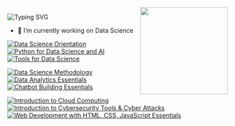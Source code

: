 <!--
**emiliabarz/emiliabarz** is a ✨ _special_ ✨ repository because its `README.md` (this file) appears on your GitHub profile.

Here are some ideas to get you started:

- 🔭 I’m currently working on ...
- 🌱 I’m currently learning ...
- 👯 I’m looking to collaborate on ...
- 🤔 I’m looking for help with ...
- 💬 Ask me about ...
- 📫 How to reach me: ...
- 😄 Pronouns: ...
- ⚡ Fun fact: ...
-->



<img align='right' src='https://user-images.githubusercontent.com/5713670/87202985-820dcb80-c2b6-11ea-9f56-7ec461c497c3.gif' width='200"'>

<p align="center"> </p>

![Typing SVG](https://readme-typing-svg.demolab.com/?lines=Hi+👋+I'm+Emilia.+Welcome!)
- 🔭 I’m currently working on Data Science

<!--START_SECTION:badges-->
[![Data Science Orientation](https://images.credly.com/size/110x110/images/5fc2d535-e716-46c4-881a-f4822b8da0e5/Cognitive_Class_-_What_is_Data_Science.png)](https://www.credly.com/badges/a17505c6-6e56-4f5a-9621-24f0ed4764ef "Data Science Orientation")
[![Python for Data Science and AI](https://images.credly.com/size/110x110/images/0571ab1d-f43b-43d9-9c68-8ebd0ebd61b7/Python_for_Data_Sci_and_AI_Foundational.png)](https://www.credly.com/badges/bc0a0235-0ae8-43ee-a5da-dd1c367c7c8c "Python for Data Science and AI")
[![Tools for Data Science](https://images.credly.com/size/110x110/images/60cf69ce-6129-425d-9a42-7732fa07da1e/Tools_for_Data_Science_Foundational.png)](https://www.credly.com/badges/0ebb5d3f-51c5-4fef-9e9c-bb27a26bb573 "Python for Data Science and AI")

[![Data Science Methodology](https://images.credly.com/size/110x110/images/46defa53-a922-47bd-94ea-b43488f5cd8a/Data_Science_Methodology_Foundational.png)](https://www.credly.com/badges/4711e731-9359-45df-bdec-8d94efc12951 "Data Science Methodology")
[![Data Analytics Essentials](https://images.credly.com/size/110x110/images/7d59a314-d9bd-4ed9-80dd-9f3af94d77d1/Data_Analytics_Essentials.png)](https://www.credly.com/badges/d7018a22-90d8-4bef-b1ac-0094ef0bb2e5 "Data Analytics Essentials")
[![Chatbot Building Essentials](https://images.credly.com/size/110x110/images/2a334906-fff1-4047-bcd9-be94347d0dca/Chatbot_Building_Essentials_Foundational.png)](https://www.credly.com/badges/24ac07f3-f85f-445a-98ab-83f9698c3e8f "Chatbot Building Essentials")


[![Introduction to Cloud Computing](https://images.credly.com/size/110x110/images/2d178f89-4816-4190-8c4a-3bdbfec9db01/Dev_Skills_Network_-_Cloud_Computing_Core.png)](https://www.credly.com/badges/e03aed51-b5e1-4268-9564-afdac5453cad "Introduction to Cloud Computing")
[![Introduction to Cybersecurity Tools & Cyber Attacks](https://images.credly.com/size/110x110/images/0eedb945-52e8-4b9b-bdf6-4ebdd50ca0c8/Intro_to_Cybersec_tools_-_cyber_attacks.png)](https://www.credly.com/badges/7086ac20-c869-44f9-87bd-8387de6571af "Introduction to Cybersecurity Tools & Cyber Attacks")
[![Web Development with HTML, CSS, JavaScript Essentials](https://images.credly.com/size/110x110/images/6240e108-1407-4773-8621-cc2e4736d4e6/Web_Development_with_HTML-CSS-JavaScript_Essentials.png)](https://www.credly.com/badges/20bd2506-8a23-4197-a4eb-96fda75820e3 "Web Development with HTML, CSS, JavaScript Essentials")
<!--END_SECTION:badges-->


